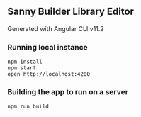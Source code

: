 ## Sanny Builder Library Editor

Generated with Angular CLI v11.2

### Running local instance

```
npm install
npm start
open http://localhost:4200
```

### Building the app to run on a server

```
npm run build
```
